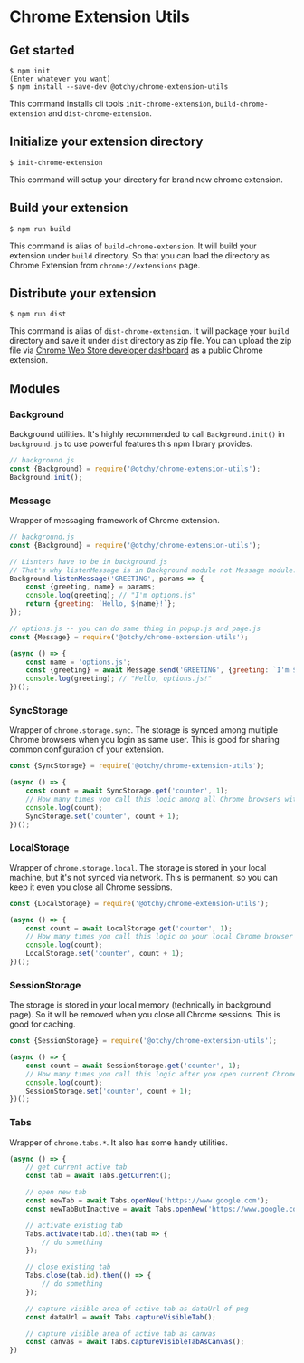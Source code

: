 # Chrome Extension Utils

## Get started
```
$ npm init
(Enter whatever you want)
$ npm install --save-dev @otchy/chrome-extension-utils
```

This command installs cli tools `init-chrome-extension`, `build-chrome-extension` and `dist-chrome-extension`.

## Initialize your extension directory
```
$ init-chrome-extension
```
This command will setup your directory for brand new chrome extension.

## Build your extension
```
$ npm run build
```
This command is alias of `build-chrome-extension`. It will build your extension under `build` directory. So that you can load the directory as Chrome Extension from `chrome://extensions` page.

## Distribute your extension
```
$ npm run dist
```
This command is alias of `dist-chrome-extension`. It will package your `build` directory and save it under `dist` directory as zip file. You can upload the zip file via [Chrome Web Store developer dashboard](https://chrome.google.com/webstore/developer/dashboard) as a public Chrome extension.

## Modules

### Background

Background utilities. It's highly recommended to call `Background.init()` in `background.js` to use powerful features this npm library provides.

```js
// background.js
const {Background} = require('@otchy/chrome-extension-utils');
Background.init();
```

### Message

Wrapper of messaging framework of Chrome extension.

```js
// background.js
const {Background} = require('@otchy/chrome-extension-utils');

// Lisnters have to be in background.js
// That's why listenMessage is in Background module not Message module.
Background.listenMessage('GREETING', params => {
    const {greeting, name} = params;
    console.log(greeting); // "I'm options.js"
    return {greeting: `Hello, ${name}!`};
});
```

```js
// options.js -- you can do same thing in popup.js and page.js
const {Message} = require('@otchy/chrome-extension-utils');

(async () => {
    const name = 'options.js';
    const {greeting} = await Message.send('GREETING', {greeting: `I'm ${name}`, name});
    console.log(greeting); // "Hello, options.js!"
})();
```

### SyncStorage

Wrapper of `chrome.storage.sync`. The storage is synced among multiple Chrome browsers when you login as same user. This is good for sharing common configuration of your extension.

```js
const {SyncStorage} = require('@otchy/chrome-extension-utils');

(async () => {
    const count = await SyncStorage.get('counter', 1);
    // How many times you call this logic among all Chrome browsers with your extension
    console.log(count);
    SyncStorage.set('counter', count + 1);
})();
```

### LocalStorage

Wrapper of `chrome.storage.local`. The storage is stored in your local machine, but it's not synced via network. This is permanent, so you can keep it even you close all Chrome sessions.

```js
const {LocalStorage} = require('@otchy/chrome-extension-utils');

(async () => {
    const count = await LocalStorage.get('counter', 1);
    // How many times you call this logic on your local Chrome browser with your extension
    console.log(count);
    LocalStorage.set('counter', count + 1);
})();
```

### SessionStorage
The storage is stored in your local memory (technically in background page). So it will be removed when you close all Chrome sessions. This is good for caching.

```js
const {SessionStorage} = require('@otchy/chrome-extension-utils');

(async () => {
    const count = await SessionStorage.get('counter', 1);
    // How many times you call this logic after you open current Chrome session
    console.log(count);
    SessionStorage.set('counter', count + 1);
})();
```

### Tabs
Wrapper of `chrome.tabs.*`. It also has some handy utilities.

```js
(async () => {
    // get current active tab
    const tab = await Tabs.getCurrent();

    // open new tab
    const newTab = await Tabs.openNew('https://www.google.com');
    const newTabButInactive = await Tabs.openNew('https://www.google.com', false);

    // activate existing tab
    Tabs.activate(tab.id).then(tab => {
        // do something
    });

    // close existing tab
    Tabs.close(tab.id).then(() => {
        // do something
    });

    // capture visible area of active tab as dataUrl of png
    const dataUrl = await Tabs.captureVisibleTab();

    // capture visible area of active tab as canvas
    const canvas = await Tabs.captureVisibleTabAsCanvas();
})
```